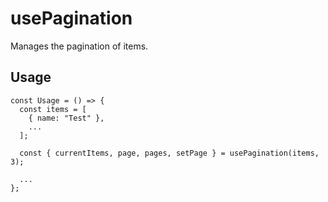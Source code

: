 # usePagination

Manages the pagination of items.

## Usage

```tsx
const Usage = () => {
  const items = [
    { name: "Test" },
    ...
  ];

  const { currentItems, page, pages, setPage } = usePagination(items, 3);

  ...
};
```
